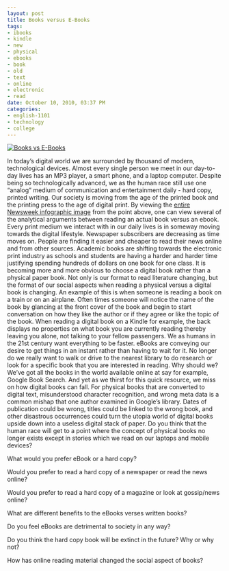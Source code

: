 ```yaml
--- 
layout: post
title: Books versus E-Books
tags: 
- ibooks
- kindle
- new
- physical
- ebooks
- book
- old
- text
- online
- electronic
- read
date: October 10, 2010, 03:37 PM
categories: 
- english-1101
- technology
- college
---
```

[![](http://www.tanner-smith.com/wp-content/uploads/2010/10/booksvsebooks.jpg "Books vs E-Books")](http://www.newsweek.com/2010/08/03/back-story-books-vs-e-books.html)

In todayʼs digital world we are surrounded by thousand of modern, technological devices. Almost every single person we meet in our day-to-day lives has an MP3 player, a smart phone, and a laptop computer. Despite being so technologically advanced, we as the human race still use one “analog” medium of communication and entertainment daily - hard copy, printed writing. Our society is moving from the age of the printed book and the printing press to the age of digital print. By viewing the [entire Newsweek infographic image](http://www.newsweek.com/2010/08/03/back-story-books-vs-e-books.html) from the point above, one can view several of the analytical arguments between reading an actual book versus an ebook. Every print medium we interact with in our daily lives is in someway moving towards the digital lifestyle. Newspaper subscribers are decreasing as time moves on. People are finding it easier and cheaper to read their news online and from other sources. Academic books are shifting towards the electronic print industry as schools and students are having a harder and harder time justifying spending hundreds of dollars on one book for one class. It is becoming more and more obvious to choose a digital book rather than a physical paper book. Not only is our format to read literature changing, but the format of our social aspects when reading a physical versus a digital book is changing. An example of this is when someone is reading a book on a train or on an airplane. Often times someone will notice the name of the book by glancing at the front cover of the book and begin to start conversation on how they like the author or if they agree or like the topic of the book. When reading a digital book on a Kindle for example, the back displays no properties on what book you are currently reading thereby leaving you alone, not talking to your fellow passengers. We as humans in the 21st century want everything to be faster. eBooks are conveying our desire to get things in an instant rather than having to wait for it. No longer do we really want to walk or drive to the nearest library to do research or look for a specific book that you are interested in reading. Why should we? Weʼve got all the books in the world available online at say for example, Google Book Search. And yet as we thirst for this quick resource, we miss on how digital books can fall. For physical books that are converted to digital text, misunderstood character recognition, and wrong meta data is a common mishap that one author examined in Googleʼs library. Dates of publication could be wrong, titles could be linked to the wrong book, and other disastrous occurrences could turn the utopia world of digital books upside down into a useless digital stack of paper. Do you think that the human race will get to a point where the concept of physical books no longer exists except in stories which we read on our laptops and mobile devices?

What would you prefer eBook or a hard copy?

Would you prefer to read a hard copy of a newspaper or read the news online?

Would you prefer to read a hard copy of a magazine or look at gossip/news online?

What are different benefits to the eBooks verses written books?

Do you feel eBooks are detrimental to society in any way?

Do you think the hard copy book will be extinct in the future? Why or why not?

How has online reading material changed the social aspect of books?
